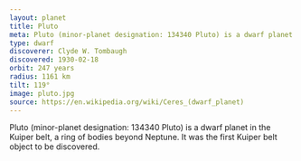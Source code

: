 ```yaml
---
layout: planet
title: Pluto
meta: Pluto (minor-planet designation: 134340 Pluto) is a dwarf planet in the Kuiper belt, a ring of bodies beyond Neptune. It was the first Kuiper belt object to be discovered.
type: dwarf
discoverer: Clyde W. Tombaugh
discovered: 1930-02-18
orbit: 247 years
radius: 1161 km
tilt: 119°
image: pluto.jpg
source: https://en.wikipedia.org/wiki/Ceres_(dwarf_planet)
---
```


Pluto (minor-planet designation: 134340 Pluto) is a dwarf planet in the Kuiper belt, a ring of bodies beyond Neptune. It was the first Kuiper belt object to be discovered.